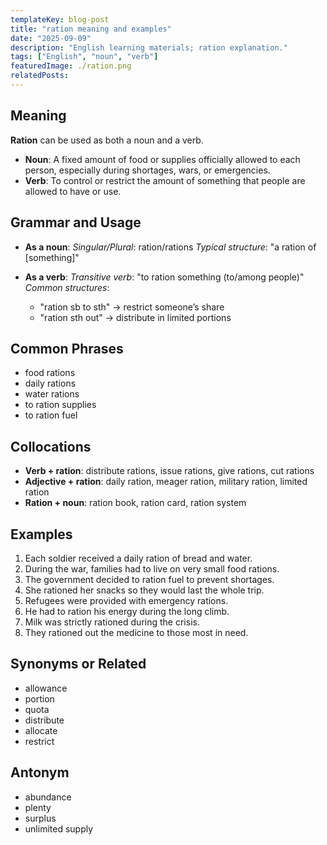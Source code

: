 ```yaml
---
templateKey: blog-post
title: "ration meaning and examples"
date: "2025-09-09"
description: "English learning materials; ration explanation."
tags: ["English", "noun", "verb"]
featuredImage: ./ration.png
relatedPosts:
---
```


## Meaning

**Ration** can be used as both a noun and a verb.

- **Noun**: A fixed amount of food or supplies officially allowed to each person, especially during shortages, wars, or emergencies.
- **Verb**: To control or restrict the amount of something that people are allowed to have or use.

## Grammar and Usage

- **As a noun**:
  _Singular/Plural_: ration/rations
  _Typical structure_: "a ration of \[something]"

- **As a verb**:
  _Transitive verb_: "to ration something (to/among people)"
  _Common structures_:

  - "ration sb to sth" → restrict someone’s share
  - "ration sth out" → distribute in limited portions

## Common Phrases

- food rations
- daily rations
- water rations
- to ration supplies
- to ration fuel

## Collocations

- **Verb + ration**: distribute rations, issue rations, give rations, cut rations
- **Adjective + ration**: daily ration, meager ration, military ration, limited ration
- **Ration + noun**: ration book, ration card, ration system

## Examples

1. Each soldier received a daily ration of bread and water.
2. During the war, families had to live on very small food rations.
3. The government decided to ration fuel to prevent shortages.
4. She rationed her snacks so they would last the whole trip.
5. Refugees were provided with emergency rations.
6. He had to ration his energy during the long climb.
7. Milk was strictly rationed during the crisis.
8. They rationed out the medicine to those most in need.

## Synonyms or Related

- allowance
- portion
- quota
- distribute
- allocate
- restrict

## Antonym

- abundance
- plenty
- surplus
- unlimited supply
